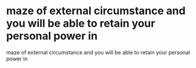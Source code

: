 # maze of external circumstance and you will be able to retain your personal power in

maze of external circumstance and you will be able to retain your personal power in